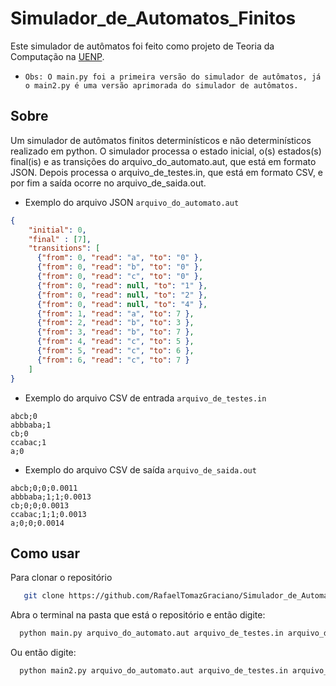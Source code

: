 # Simulador_de_Automatos_Finitos

Este simulador de autômatos foi feito como projeto de Teoria da Computação na [UENP](https://uenp.edu.br/).




- ``Obs: O main.py foi a primeira versão do simulador de autômatos, já o main2.py é uma versão aprimorada do simulador de autômatos.``




## Sobre

Um simulador de autômatos finitos determinísticos e não determinísticos realizado em python. O simulador processa o estado inicial, o(s) estados(s) final(is) e as transições do arquivo_do_automato.aut, que está em formato JSON. Depois processa o arquivo_de_testes.in, que está em formato CSV, e por fim a saída ocorre no arquivo_de_saida.out.



- Exemplo do arquivo JSON ```arquivo_do_automato.aut```

```json
{
    "initial": 0,
    "final" : [7],
    "transitions": [
      {"from": 0, "read": "a", "to": "0" },
      {"from": 0, "read": "b", "to": "0" },
      {"from": 0, "read": "c", "to": "0" },
      {"from": 0, "read": null, "to": "1" },
      {"from": 0, "read": null, "to": "2" },
      {"from": 0, "read": null, "to": "4" },
      {"from": 1, "read": "a", "to": 7 },
      {"from": 2, "read": "b", "to": 3 },
      {"from": 3, "read": "b", "to": 7 },
      {"from": 4, "read": "c", "to": 5 },
      {"from": 5, "read": "c", "to": 6 },
      {"from": 6, "read": "c", "to": 7 }
    ]
}
```

- Exemplo do arquivo CSV de entrada ```arquivo_de_testes.in```

```csv
abcb;0
abbbaba;1
cb;0
ccabac;1
a;0
```

- Exemplo do arquivo CSV de saída ```arquivo_de_saida.out```

```csv
abcb;0;0;0.0011
abbbaba;1;1;0.0013
cb;0;0;0.0013
ccabac;1;1;0.0013
a;0;0;0.0014
```



## Como usar

Para clonar o repositório

```bash
   git clone https://github.com/RafaelTomazGraciano/Simulador_de_Automatos_Finitos.git
```

Abra o terminal na pasta que está o repositório e então digite:

```bash
  python main.py arquivo_do_automato.aut arquivo_de_testes.in arquivo_de_saida.out
```

Ou então digite:

```bash
  python main2.py arquivo_do_automato.aut arquivo_de_testes.in arquivo_de_saida.out
```

